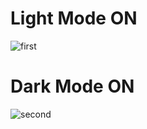 # Light Mode ON

![first](https://github.com/user-attachments/assets/56e3efe8-ffbc-431b-84b0-65304682d002)



# Dark Mode ON

![second](https://github.com/user-attachments/assets/d382f293-2dd4-4796-a1f3-d56feb992a8d)

